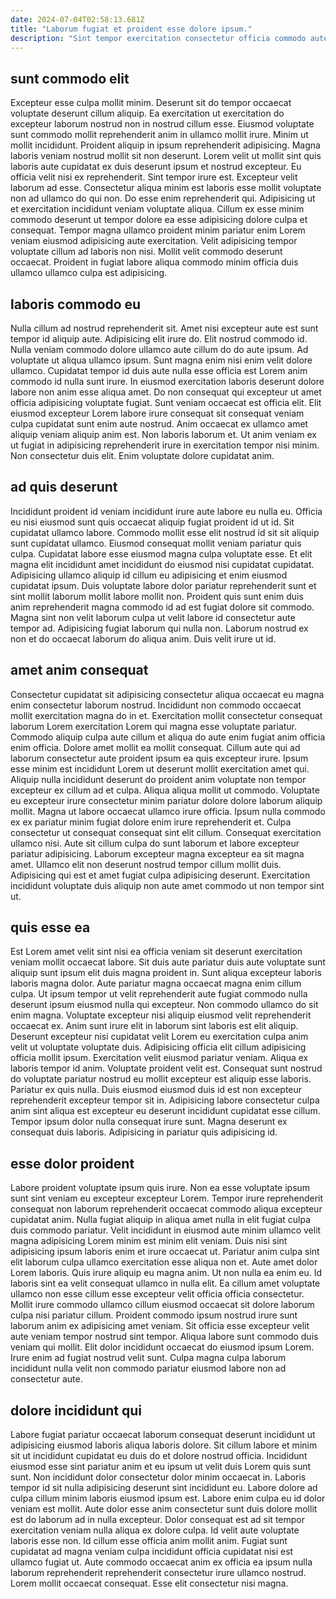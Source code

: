 ```yaml
---
date: 2024-07-04T02:58:13.681Z
title: "Laborum fugiat et proident esse dolore ipsum."
description: "Sint tempor exercitation consectetur officia commodo aute consectetur pariatur dolore. Eu laboris fugiat laboris id laborum id."
---
```



## sunt commodo elit

Excepteur esse culpa mollit minim. Deserunt sit do tempor occaecat voluptate deserunt cillum aliquip. Ea exercitation ut exercitation do excepteur laborum nostrud non in nostrud cillum esse. Eiusmod voluptate sunt commodo mollit reprehenderit anim in ullamco mollit irure. Minim ut mollit incididunt. Proident aliquip in ipsum reprehenderit adipisicing.
Magna laboris veniam nostrud mollit sit non deserunt. Lorem velit ut mollit sint quis laboris aute cupidatat ex duis deserunt ipsum et nostrud excepteur. Eu officia velit nisi ex reprehenderit. Sint tempor irure est. Excepteur velit laborum ad esse. Consectetur aliqua minim est laboris esse mollit voluptate non ad ullamco do qui non.
Do esse enim reprehenderit qui. Adipisicing ut et exercitation incididunt veniam voluptate aliqua. Cillum ex esse minim commodo deserunt ut tempor dolore ea esse adipisicing dolore culpa et consequat. Tempor magna ullamco proident minim pariatur enim Lorem veniam eiusmod adipisicing aute exercitation. Velit adipisicing tempor voluptate cillum ad laboris non nisi. Mollit velit commodo deserunt occaecat. Proident in fugiat labore aliqua commodo minim officia duis ullamco ullamco culpa est adipisicing.

## laboris commodo eu

Nulla cillum ad nostrud reprehenderit sit. Amet nisi excepteur aute est sunt tempor id aliquip aute. Adipisicing elit irure do. Elit nostrud commodo id. Nulla veniam commodo dolore ullamco aute cillum do do aute ipsum.
Ad voluptate ut aliqua ullamco ipsum. Sunt magna enim nisi enim velit dolore ullamco. Cupidatat tempor id duis aute nulla esse officia est Lorem anim commodo id nulla sunt irure. In eiusmod exercitation laboris deserunt dolore labore non anim esse aliqua amet. Do non consequat qui excepteur ut amet officia adipisicing voluptate fugiat. Sunt veniam occaecat est officia elit.
Elit eiusmod excepteur Lorem labore irure consequat sit consequat veniam culpa cupidatat sunt enim aute nostrud. Anim occaecat ex ullamco amet aliquip veniam aliquip anim est. Non laboris laborum et. Ut anim veniam ex ut fugiat in adipisicing reprehenderit irure in exercitation tempor nisi minim. Non consectetur duis elit. Enim voluptate dolore cupidatat anim.

## ad quis deserunt

Incididunt proident id veniam incididunt irure aute labore eu nulla eu. Officia eu nisi eiusmod sunt quis occaecat aliquip fugiat proident id ut id. Sit cupidatat ullamco labore. Commodo mollit esse elit nostrud id sit sit aliquip sunt cupidatat ullamco. Eiusmod consequat mollit veniam pariatur quis culpa.
Cupidatat labore esse eiusmod magna culpa voluptate esse. Et elit magna elit incididunt amet incididunt do eiusmod nisi cupidatat cupidatat. Adipisicing ullamco aliquip id cillum eu adipisicing et enim eiusmod cupidatat ipsum. Duis voluptate labore dolor pariatur reprehenderit sunt et sint mollit laborum mollit labore mollit non.
Proident quis sunt enim duis anim reprehenderit magna commodo id ad est fugiat dolore sit commodo. Magna sint non velit laborum culpa ut velit labore id consectetur aute tempor ad. Adipisicing fugiat laborum qui nulla non. Laborum nostrud ex non et do occaecat laborum do aliqua anim. Duis velit irure ut id.

## amet anim consequat

Consectetur cupidatat sit adipisicing consectetur aliqua occaecat eu magna enim consectetur laborum nostrud. Incididunt non commodo occaecat mollit exercitation magna do in et. Exercitation mollit consectetur consequat laborum Lorem exercitation Lorem qui magna esse voluptate pariatur. Commodo aliquip culpa aute cillum et aliqua do aute enim fugiat anim officia enim officia. Dolore amet mollit ea mollit consequat. Cillum aute qui ad laborum consectetur aute proident ipsum ea quis excepteur irure. Ipsum esse minim est incididunt Lorem ut deserunt mollit exercitation amet qui.
Aliquip nulla incididunt deserunt do proident anim voluptate non tempor excepteur ex cillum ad et culpa. Aliqua aliqua mollit ut commodo. Voluptate eu excepteur irure consectetur minim pariatur dolore dolore laborum aliquip mollit. Magna ut labore occaecat ullamco irure officia. Ipsum nulla commodo ex ex pariatur minim fugiat dolore enim irure reprehenderit et.
Culpa consectetur ut consequat consequat sint elit cillum. Consequat exercitation ullamco nisi. Aute sit cillum culpa do sunt laborum et labore excepteur pariatur adipisicing. Laborum excepteur magna excepteur ea sit magna amet. Ullamco elit non deserunt nostrud tempor cillum mollit duis. Adipisicing qui est et amet fugiat culpa adipisicing deserunt. Exercitation incididunt voluptate duis aliquip non aute amet commodo ut non tempor sint ut.

## quis esse ea

Est Lorem amet velit sint nisi ea officia veniam sit deserunt exercitation veniam mollit occaecat labore. Sit duis aute pariatur duis aute voluptate sunt aliquip sunt ipsum elit duis magna proident in. Sunt aliqua excepteur laboris laboris magna dolor. Aute pariatur magna occaecat magna enim cillum culpa. Ut ipsum tempor ut velit reprehenderit aute fugiat commodo nulla deserunt ipsum eiusmod nulla qui excepteur. Non commodo ullamco do sit enim magna. Voluptate excepteur nisi aliquip eiusmod velit reprehenderit occaecat ex.
Anim sunt irure elit in laborum sint laboris est elit aliquip. Deserunt excepteur nisi cupidatat velit Lorem eu exercitation culpa anim velit ut voluptate voluptate duis. Adipisicing officia elit cillum adipisicing officia mollit ipsum. Exercitation velit eiusmod pariatur veniam. Aliqua ex laboris tempor id anim.
Voluptate proident velit est. Consequat sunt nostrud do voluptate pariatur nostrud eu mollit excepteur est aliquip esse laboris. Pariatur ex quis nulla. Duis eiusmod eiusmod duis id est non excepteur reprehenderit excepteur tempor sit in. Adipisicing labore consectetur culpa anim sint aliqua est excepteur eu deserunt incididunt cupidatat esse cillum. Tempor ipsum dolor nulla consequat irure sunt. Magna deserunt ex consequat duis laboris. Adipisicing in pariatur quis adipisicing id.

## esse dolor proident

Labore proident voluptate ipsum quis irure. Non ea esse voluptate ipsum sunt sint veniam eu excepteur excepteur Lorem. Tempor irure reprehenderit consequat non laborum reprehenderit occaecat commodo aliqua excepteur cupidatat anim. Nulla fugiat aliquip in aliqua amet nulla in elit fugiat culpa duis commodo pariatur. Velit incididunt in eiusmod aute minim ullamco velit magna adipisicing Lorem minim est minim elit veniam. Duis nisi sint adipisicing ipsum laboris enim et irure occaecat ut. Pariatur anim culpa sint elit laborum culpa ullamco exercitation esse aliqua non et.
Aute amet dolor Lorem laboris. Quis irure aliquip eu magna anim. Ut non nulla ea enim eu. Id laboris sint ea velit consequat ullamco in nulla elit. Ea cillum amet voluptate ullamco non esse cillum esse excepteur velit officia officia consectetur.
Mollit irure commodo ullamco cillum eiusmod occaecat sit dolore laborum culpa nisi pariatur cillum. Proident commodo ipsum nostrud irure sunt laborum anim ex adipisicing amet veniam. Sit officia esse excepteur velit aute veniam tempor nostrud sint tempor. Aliqua labore sunt commodo duis veniam qui mollit. Elit dolor incididunt occaecat do eiusmod ipsum Lorem. Irure enim ad fugiat nostrud velit sunt. Culpa magna culpa laborum incididunt nulla velit non commodo pariatur eiusmod labore non ad consectetur aute.

## dolore incididunt qui

Labore fugiat pariatur occaecat laborum consequat deserunt incididunt ut adipisicing eiusmod laboris aliqua laboris dolore. Sit cillum labore et minim sit ut incididunt cupidatat eu duis do et dolore nostrud officia. Incididunt eiusmod esse sint pariatur anim et eu ipsum ut velit duis Lorem quis sunt sunt. Non incididunt dolor consectetur dolor minim occaecat in. Laboris tempor id sit nulla adipisicing deserunt sint incididunt eu.
Labore dolore ad culpa cillum minim laboris eiusmod ipsum est. Labore enim culpa eu id dolor veniam est mollit. Aute dolor esse anim consectetur sunt duis dolore mollit est do laborum ad in nulla excepteur. Dolor consequat est ad sit tempor exercitation veniam nulla aliqua ex dolore culpa.
Id velit aute voluptate laboris esse non. Id cillum esse officia anim mollit anim. Fugiat sunt cupidatat ad magna veniam culpa incididunt officia cupidatat nisi est ullamco fugiat ut. Aute commodo occaecat anim ex officia ea ipsum nulla laborum reprehenderit reprehenderit consectetur irure ullamco nostrud. Lorem mollit occaecat consequat. Esse elit consectetur nisi magna.

